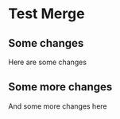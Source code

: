 # Test Merge

## Some changes

Here are some changes

## Some more changes

And some more changes here
